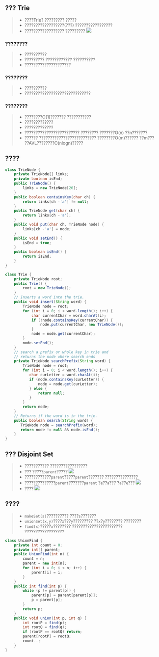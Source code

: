 ## ??? Trie
> - ????Trie? ????????? ?????
> - ??????????????????(???) ?????????????????
> - ?????????????????? ?????????
![](index_files/13696a48-bdc3-4aef-aeb3-0717fe8e60be.jpg)

### ????????
> - ??????????
> - ????????? ???????????? ??????????
> - ?????????????????????

### ????????
> - ??????????
> - ??????????????????????????????

### ????????
> - ????????O(1)??????? ???????????
>  - ?????????????
>  - ?????????????
> - ????????????????????????? ???????? ???????O(n) ??n???????
> - ?????? ?????????????????????????? ????????O(m)?????? ??m??? ??AVL????????O(nlogn)?????

## ????
```java
class TrieNode {
    private TrieNode[] links;
    private boolean isEnd;
    public TrieNode() {
        links = new TrieNode[26];
    }
    public boolean containsKey(char ch) {
        return links[ch -'a'] != null;
    }
    public TrieNode get(char ch) {
        return links[ch -'a'];
    }
    public void put(char ch, TrieNode node) {
        links[ch -'a'] = node;
    }
    public void setEnd() {
        isEnd = true;
    }
    public boolean isEnd() {
        return isEnd;
    }
}
```
```java
class Trie {
    private TrieNode root;
    public Trie() {
        root = new TrieNode();
    }
    // Inserts a word into the trie.
    public void insert(String word) {
        TrieNode node = root;
        for (int i = 0; i < word.length(); i++) {
            char currentChar = word.charAt(i);
            if (!node.containsKey(currentChar)) {
                node.put(currentChar, new TrieNode());
            }
            node = node.get(currentChar);
        }
        node.setEnd();
    }
    // search a prefix or whole key in trie and
    // returns the node where search ends
    private TrieNode searchPrefix(String word) {
        TrieNode node = root;
        for (int i = 0; i < word.length(); i++) {
           char curLetter = word.charAt(i);
           if (node.containsKey(curLetter)) {
               node = node.get(curLetter);
           } else {
               return null;
           }
        }
        return node;
    }
    // Returns if the word is in the trie.
    public boolean search(String word) {
       TrieNode node = searchPrefix(word);
       return node != null && node.isEnd();
    }
}
```
## ??? Disjoint Set
> - ??????????? ?????????????????
> - ??? ?????`parent`?????
![](index_files/3544a86d-1fa0-4d2a-82aa-776ccb66821e.jpg)
> - ????????????`parent`?????`parent`??????? ???????????????
> - ??????????????`parent`???????`parent` ?`e`??`a`??? ?`a`??`e`???
![](index_files/d68b14d0-a2fc-4ce8-b0d4-cb6035b37e8b.jpg)
> - ????
![](index_files/aeb7136e-cbf2-4041-b268-3845beaa370f.jpg)

## ????
> - `makeSet(s)`?????????? ????`s`???????
> - `unionSet(x,y)`????`x`???`y`????????? ??`x`?`y`???????? ????????
> - `find(x)`?????`x`???????? ??????????????????????? ??????????????????
```java
class UnionFind {
    private int count = 0;
    private int[] parent;
    public UnionFind(int n) {
        count = n;
        parent = new int[n];
        for (int i = 0; i < n; i++) {
            parent[i] = i;
        }
    }
    public int find(int p) {
        while (p != parent[p]) {
            parent[p] = parent[parent[p]];
            p = parent[p];
        }
        return p;
    }
    public void union(int p, int q) {
        int rootP = find(p);
        int rootQ = find(q);
        if (rootP == rootQ) return;
        parent[rootP] = rootQ;
        count--;
    }
}
```
